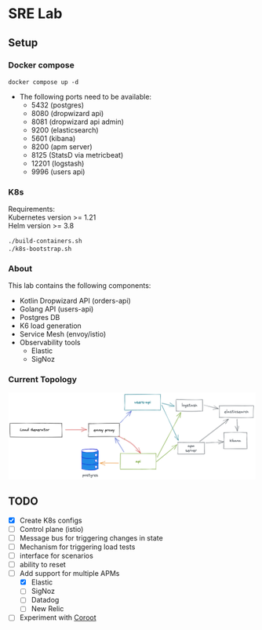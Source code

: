 # SRE Lab

## Setup

### Docker compose

```
docker compose up -d
```

- The following ports need to be available:
  - 5432 (postgres)
  - 8080 (dropwizard api)
  - 8081 (dropwizard api admin)
  - 9200 (elasticsearch)
  - 5601 (kibana)
  - 8200 (apm server)
  - 8125 (StatsD via metricbeat)
  - 12201 (logstash)
  - 9996 (users api)

###  K8s
Requirements:  
Kubernetes version >= 1.21  
Helm version >= 3.8

```
./build-containers.sh
./k8s-bootstrap.sh
```


### About
This lab contains the following components:
- Kotlin Dropwizard API (orders-api)
- Golang API (users-api)
- Postgres DB
- K6 load generation
- Service Mesh (envoy/istio)
- Observability tools
    - Elastic
    - SigNoz

### Current Topology

![Topology](./docs/media/2022-09-06-docker-topology.png)


## TODO
- [x] Create K8s configs
- [ ] Control plane (istio)
- [ ] Message bus for triggering changes in state
- [ ] Mechanism for triggering load tests
- [ ] interface for scenarios
- [ ] ability to reset
- [ ] Add support for multiple APMs
  - [x] Elastic
  - [ ] SigNoz
  - [ ] Datadog
  - [ ] New Relic
 - [ ] Experiment with [Coroot](https://github.com/coroot/coroot)